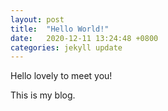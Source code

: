 ```yaml
---
layout: post
title:  "Hello World!"
date:   2020-12-11 13:24:48 +0800
categories: jekyll update
---
```

Hello lovely to meet you!

This is my blog.